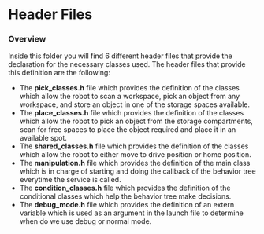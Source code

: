 
# Header Files
### Overview
Inside this folder you will find 6 different header files that provide the declaration for the necessary classes used. The header files that provide this definition are the following: 
- The **pick_classes.h** file which provides the definition of the classes which allow the robot to scan a workspace, pick an object from any workspace, and store an object in one of the storage spaces available.
- The **place_classes.h** file which provides the definition of the classes which allow the robot to pick an object from the storage compartments, scan for free spaces to place the object required and place it in an available spot.
- The **shared_classes.h** file which provides the definition of the classes which allow the robot to either move to drive position or home position.
- The **manipulation.h** file which provides the definition of the main class which is in charge of starting and doing the callback of the behavior tree everytime the service is called.
- The **condition_classes.h** file which provides the definition of the conditional classes which help the behavior tree make decisions.
- The **debug_mode.h** file which provides the definition of an extern variable which is used as an argument in the launch file to determine when do we use debug or normal mode.
